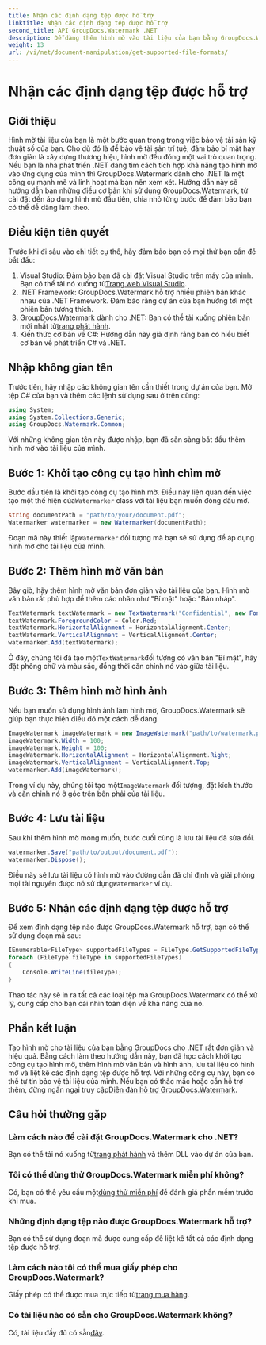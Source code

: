 ```yaml
---
title: Nhận các định dạng tệp được hỗ trợ
linktitle: Nhận các định dạng tệp được hỗ trợ
second_title: API GroupDocs.Watermark .NET
description: Dễ dàng thêm hình mờ vào tài liệu của bạn bằng GroupDocs.Watermark cho .NET. Hãy làm theo hướng dẫn từng bước toàn diện của chúng tôi để bảo vệ tài sản kỹ thuật số của bạn.
weight: 13
url: /vi/net/document-manipulation/get-supported-file-formats/
---
```


# Nhận các định dạng tệp được hỗ trợ

## Giới thiệu
Hình mờ tài liệu của bạn là một bước quan trọng trong việc bảo vệ tài sản kỹ thuật số của bạn. Cho dù đó là để bảo vệ tài sản trí tuệ, đảm bảo bí mật hay đơn giản là xây dựng thương hiệu, hình mờ đều đóng một vai trò quan trọng. Nếu bạn là nhà phát triển .NET đang tìm cách tích hợp khả năng tạo hình mờ vào ứng dụng của mình thì GroupDocs.Watermark dành cho .NET là một công cụ mạnh mẽ và linh hoạt mà bạn nên xem xét. Hướng dẫn này sẽ hướng dẫn bạn những điều cơ bản khi sử dụng GroupDocs.Watermark, từ cài đặt đến áp dụng hình mờ đầu tiên, chia nhỏ từng bước để đảm bảo bạn có thể dễ dàng làm theo.
## Điều kiện tiên quyết
Trước khi đi sâu vào chi tiết cụ thể, hãy đảm bảo bạn có mọi thứ bạn cần để bắt đầu:
1.  Visual Studio: Đảm bảo bạn đã cài đặt Visual Studio trên máy của mình. Bạn có thể tải nó xuống từ[Trang web Visual Studio](https://visualstudio.microsoft.com/).
2. .NET Framework: GroupDocs.Watermark hỗ trợ nhiều phiên bản khác nhau của .NET Framework. Đảm bảo rằng dự án của bạn hướng tới một phiên bản tương thích.
3. GroupDocs.Watermark dành cho .NET: Bạn có thể tải xuống phiên bản mới nhất từ[trang phát hành](https://releases.groupdocs.com/Watermark/net/).
4. Kiến thức cơ bản về C#: Hướng dẫn này giả định rằng bạn có hiểu biết cơ bản về phát triển C# và .NET.
## Nhập không gian tên
Trước tiên, hãy nhập các không gian tên cần thiết trong dự án của bạn. Mở tệp C# của bạn và thêm các lệnh sử dụng sau ở trên cùng:
```csharp
using System;
using System.Collections.Generic;
using GroupDocs.Watermark.Common;
```
Với những không gian tên này được nhập, bạn đã sẵn sàng bắt đầu thêm hình mờ vào tài liệu của mình.

## Bước 1: Khởi tạo công cụ tạo hình chìm mờ
 Bước đầu tiên là khởi tạo công cụ tạo hình mờ. Điều này liên quan đến việc tạo một thể hiện của`Watermarker` class với tài liệu bạn muốn đóng dấu mờ.
```csharp
string documentPath = "path/to/your/document.pdf";
Watermarker watermarker = new Watermarker(documentPath);
```
 Đoạn mã này thiết lập`Watermarker` đối tượng mà bạn sẽ sử dụng để áp dụng hình mờ cho tài liệu của mình.
## Bước 2: Thêm hình mờ văn bản
Bây giờ, hãy thêm hình mờ văn bản đơn giản vào tài liệu của bạn. Hình mờ văn bản rất phù hợp để thêm các nhãn như "Bí mật" hoặc "Bản nháp".
```csharp
TextWatermark textWatermark = new TextWatermark("Confidential", new Font("Arial", 36));
textWatermark.ForegroundColor = Color.Red;
textWatermark.HorizontalAlignment = HorizontalAlignment.Center;
textWatermark.VerticalAlignment = VerticalAlignment.Center;
watermarker.Add(textWatermark);
```
 Ở đây, chúng tôi đã tạo một`TextWatermark`đối tượng có văn bản "Bí mật", hãy đặt phông chữ và màu sắc, đồng thời căn chỉnh nó vào giữa tài liệu.
## Bước 3: Thêm hình mờ hình ảnh
Nếu bạn muốn sử dụng hình ảnh làm hình mờ, GroupDocs.Watermark sẽ giúp bạn thực hiện điều đó một cách dễ dàng.
```csharp
ImageWatermark imageWatermark = new ImageWatermark("path/to/watermark.png");
imageWatermark.Width = 100;
imageWatermark.Height = 100;
imageWatermark.HorizontalAlignment = HorizontalAlignment.Right;
imageWatermark.VerticalAlignment = VerticalAlignment.Top;
watermarker.Add(imageWatermark);
```
 Trong ví dụ này, chúng tôi tạo một`ImageWatermark` đối tượng, đặt kích thước và căn chỉnh nó ở góc trên bên phải của tài liệu.
## Bước 4: Lưu tài liệu
Sau khi thêm hình mờ mong muốn, bước cuối cùng là lưu tài liệu đã sửa đổi.
```csharp
watermarker.Save("path/to/output/document.pdf");
watermarker.Dispose();
```
 Điều này sẽ lưu tài liệu có hình mờ vào đường dẫn đã chỉ định và giải phóng mọi tài nguyên được nó sử dụng`Watermarker` ví dụ.
## Bước 5: Nhận các định dạng tệp được hỗ trợ
Để xem định dạng tệp nào được GroupDocs.Watermark hỗ trợ, bạn có thể sử dụng đoạn mã sau:
```csharp
IEnumerable<FileType> supportedFileTypes = FileType.GetSupportedFileTypes();
foreach (FileType fileType in supportedFileTypes)
{
    Console.WriteLine(fileType);
}
```
Thao tác này sẽ in ra tất cả các loại tệp mà GroupDocs.Watermark có thể xử lý, cung cấp cho bạn cái nhìn toàn diện về khả năng của nó.
## Phần kết luận
Tạo hình mờ cho tài liệu của bạn bằng GroupDocs cho .NET rất đơn giản và hiệu quả. Bằng cách làm theo hướng dẫn này, bạn đã học cách khởi tạo công cụ tạo hình mờ, thêm hình mờ văn bản và hình ảnh, lưu tài liệu có hình mờ và liệt kê các định dạng tệp được hỗ trợ. Với những công cụ này, bạn có thể tự tin bảo vệ tài liệu của mình.
 Nếu bạn có thắc mắc hoặc cần hỗ trợ thêm, đừng ngần ngại truy cập[Diễn đàn hỗ trợ GroupDocs.Watermark](https://forum.groupdocs.com/c/watermark/19).
## Câu hỏi thường gặp
### Làm cách nào để cài đặt GroupDocs.Watermark cho .NET?
 Bạn có thể tải nó xuống từ[trang phát hành](https://releases.groupdocs.com/Watermark/net/) và thêm DLL vào dự án của bạn.
### Tôi có thể dùng thử GroupDocs.Watermark miễn phí không?
 Có, bạn có thể yêu cầu một[dùng thử miễn phí](https://releases.groupdocs.com/) để đánh giá phần mềm trước khi mua.
### Những định dạng tệp nào được GroupDocs.Watermark hỗ trợ?
Bạn có thể sử dụng đoạn mã được cung cấp để liệt kê tất cả các định dạng tệp được hỗ trợ.
### Làm cách nào tôi có thể mua giấy phép cho GroupDocs.Watermark?
 Giấy phép có thể được mua trực tiếp từ[trang mua hàng](https://purchase.groupdocs.com/buy).
### Có tài liệu nào có sẵn cho GroupDocs.Watermark không?
 Có, tài liệu đầy đủ có sẵn[đây](https://tutorials.groupdocs.com/Watermark/net/).